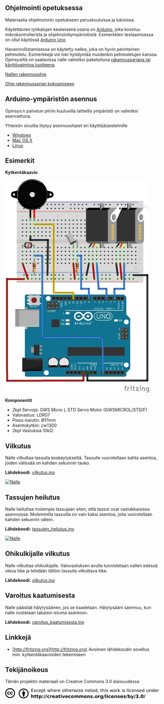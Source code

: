## Ohjelmointi opetuksessa

Materiaalia ohjelmoinnin opetukseen peruskouluissa ja lukioissa.

Käytettävien työkalujen keskeisenä osana on [Arduino](http://http://www.arduino.cc/), joka koostuu mikrokontrollerista ja ohjelmointiympäristöstä. Esimerkkien testaamisessa on ollut käytössä [Arduino Uno](http://arduino.cc/en/Main/ArduinoBoardUno)

Havainnollistamisessa on käytetty nallea, joka on hyvin perinteinen pehmolelu. Esimerkkejä voi toki hyödyntää muidenkin pehmolelujen kanssa. Opinsysiltä on saatavissa nalle valmiiksi paketoituna [rakennussarjana tai käyttövalmiina tuotteena](http://www.opinsys.fi/nalle).

[Nallen rakennusohje](ohjeet/nallen_rakennus.md).

[Ohje rakennussarjan kokoamiseen](ohjeet/ohje_rakennussarjalle.md)

## Arduino-ympäristön asennus

Opinsys:n palvelun piiriin kuuluvilla laitteilla ympäristö on valmiiksi asennettuna.

Yhteisön sivuilta löytyy asennusohjeet eri käyttöjärjestelmille
* [Windows](http://arduino.cc/en/Guide/Windows)
* [Mac OS X](http://arduino.cc/en/Guide/MacOSX)
* [Linux](http://www.arduino.cc/playground/Learning/Linux)

## Esimerkit

**Kytkentäkaavio**

![Kytkentäkaavio - Nalle](kytkentakaaviot/nalle_bb.jpg "Kytkentäkaavio")

**Komponentit**
* 2kpl Servoja: GWS Micro L STD Servo Motor (GWSMICROL/STD/F)
* Valovastus: LDR07
* Piezo-kaiutin: Ø17mm
* Asentokytkin: cw1300
* 2kpl Vastuksia 10kΩ

## Vilkutus

Nalle vilkuttaa tassulla keskeytyksettä. Tassulle vuorotellaan kahta asentoa, joiden välissää on kahden sekunnin tauko.

**Lähdekoodi:** [vilkutus.ino](vilkutus/vilkutus.ino)

[![Nalle](https://raw.github.com/opinsys/ohjelmointi-opetuksessa/video/ohjeet/kuvat/video.png)](http://www.youtube.com/watch?v=ks9R499sEhE)

## Tassujen heilutus

Nalle heiluttaa molempia tassujaan siten, että tassut ovat vastakkaisissa asennoissa. Molemmilla tassuilla on vain kaksi asentoa, joita vuorotellaan kahden sekunnin välein.

**Lähdekoodi:** [tassujen_heilutus.ino](tassujen_heilutus/tassujen_heilutus.ino)

[![Nalle](https://raw.github.com/opinsys/ohjelmointi-opetuksessa/video/ohjeet/kuvat/video.png)](http://www.youtube.com/watch?v=iwdxCTvZie8)

## Ohikulkijalle vilkutus

Nalle vilkuttaa ohikulkijalle. Valovastuksen avulla tunnistetaan nallen edessä oleva liike ja tehdään tällöin tassulla vilkuttava liike.

**Lähdekoodi:** [vilkutus.ino](ohikulkijalle_vilkutus/ohikulkijalle_vilkutus.ino)

## Varoitus kaatumisesta

Nalle päästää hälytysäänen, jos se kaadetaan. Hälytysääni sammuu, kun nalle nostetaan takaisin istuma asentoon.

**Lähdekoodi:** [varoitus_kaatumisesta.ino](varoitus_kaatumisesta/varoitus_kaatumisesta.ino)

## Linkkejä

* [http://fritzing.org](http://fritzing.org) Avoimen lähdekoodin sovellus mm. kytkentäkaavioiden tekemiseen

## Tekijänoikeus

Tämän projektin materiaali on Creative Commons 3.0 alaisuudessa

![Lisenssi - CC BY](ohjeet/kuvat/cc_by.png "Lisenssi - CC BY")

